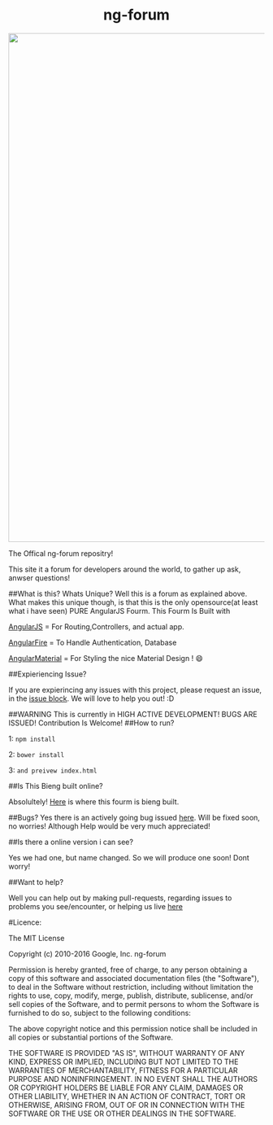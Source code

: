 
<h1 align="center"> ng-forum</h1>

<p align="center">
  <img src="http://i.imgur.com/JhUAZVh.jpg" width="1000"/>
</p>
The Offical ng-forum repositry!

This site it a forum for developers around the world, to gather up ask, anwser questions!

##What is this? Whats Unique?
Well this is a forum as explained above. What makes this unique though, is that this is the only opensource(at least what i have seen) PURE AngularJS Fourm. This Fourm Is Built with 

[AngularJS](http://angularjs.org/) = For Routing,Controllers, and actual app. 

[AngularFire](https://www.firebase.com/docs/web/libraries/angular/) = To Handle Authentication, Database

[AngularMaterial](https://material.angularjs.org/latest/) = For Styling the nice Material Design ! :smile:

##Expieriencing Issue?

If you are expierincing any issues with this project, please request an issue, in the [issue block](https://github.com/amanuel2/ng-forum/issues). We will love to help you out! :D

##WARNING
This is currently in HIGH ACTIVE DEVELOPMENT! BUGS ARE ISSUED! Contribution Is Welcome!
##How to run?

1: `npm install`

2: `bower install`

3: `and preivew index.html`

##Is This Bieng built online?

Absolultely! [Here](https://ide.c9.io/amanuel2/fourm2) is where this fourm is bieng built.

##Bugs?
Yes there is an actively going bug issued [here](https://github.com/angular/material/issues/8465). Will be fixed soon, no worries! Although Help would be very much appreciated!

##Is there a online version i can see?

Yes we had one, but name changed. So we will produce one soon! Dont worry!

##Want to help?

Well you can help out by making pull-requests, regarding issues to problems you see/encounter, or helping us live [here](https://ide.c9.io/amanuel2/fourm2)



#Licence:

The MIT License

Copyright (c) 2010-2016 Google, Inc. ng-forum

Permission is hereby granted, free of charge, to any person obtaining a copy
of this software and associated documentation files (the "Software"), to deal
in the Software without restriction, including without limitation the rights
to use, copy, modify, merge, publish, distribute, sublicense, and/or sell
copies of the Software, and to permit persons to whom the Software is
furnished to do so, subject to the following conditions:

The above copyright notice and this permission notice shall be included in
all copies or substantial portions of the Software.

THE SOFTWARE IS PROVIDED "AS IS", WITHOUT WARRANTY OF ANY KIND, EXPRESS OR
IMPLIED, INCLUDING BUT NOT LIMITED TO THE WARRANTIES OF MERCHANTABILITY,
FITNESS FOR A PARTICULAR PURPOSE AND NONINFRINGEMENT. IN NO EVENT SHALL THE
AUTHORS OR COPYRIGHT HOLDERS BE LIABLE FOR ANY CLAIM, DAMAGES OR OTHER
LIABILITY, WHETHER IN AN ACTION OF CONTRACT, TORT OR OTHERWISE, ARISING FROM,
OUT OF OR IN CONNECTION WITH THE SOFTWARE OR THE USE OR OTHER DEALINGS IN
THE SOFTWARE.
